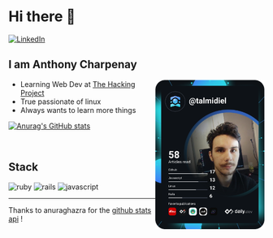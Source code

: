 # Hi there 👋

  <a href="https://www.linkedin.com/in/anthony-charpenay-a6b739210/">
    <img
      src="https://img.shields.io/static/v1?logo=linkedin&style=flat-square&color=0072b1&label=LinkedIn&message=%E2%98%86"
      alt="LinkedIn"
    />
  </a>


<br />

## I am Anthony Charpenay

  <a href="https://app.daily.dev/talmidiel" target="_blank">
    <img
      width="215"
      align="right"
      src="https://github.com/talmidiel/talmidiel/blob/master/devcard.svg"
    />
  </a>

- Learning Web Dev at [The Hacking Project](https://www.thehackingproject.org/)
- True passionate of linux
- Always wants to learn more things

[![Anurag's GitHub stats](https://github-readme-stats.vercel.app/api?username=talmidiel&show_icons=true&count_private=true&theme=vision-friendly-dark&include_all_commits=true)](https://github.com/talmidiel)

<br/>

## Stack
![ruby](https://img.shields.io/badge/-ruby-red) ![rails](https://img.shields.io/badge/-rails-critical) ![javascript](https://img.shields.io/badge/-javascript-yellow)

***
Thanks to anuraghazra for the [github stats api](https://github.com/anuraghazra/github-readme-stats) !
